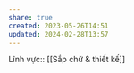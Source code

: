 ```yaml
---
share: true
created: 2023-05-26T14:51
updated: 2024-02-28T13:57
---
```

Lĩnh vực:: [[Sắp chữ & thiết kế]]